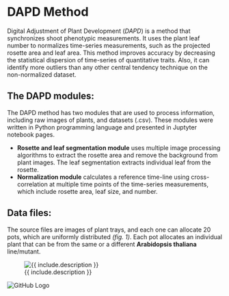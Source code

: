 # DAPD Method
Digital Adjustment of Plant Development (_DAPD_) is a method that synchronizes shoot phenotypic measurements. It uses the plant leaf number to normalizes time-series measurements, such as the projected rosette area and leaf area. This method improves accuracy by decreasing the statistical dispersion of time-series of quantitative traits. Also, it can identify more outliers than any other central tendency technique on the non-normalized dataset.

## The DAPD modules: 
The DAPD method has two modules that are used to process information, including raw images of plants, and datasets (.csv). These modules were written in Python programming language and presented in Juptyter notebook pages. 
- __Rosette and leaf segmentation module__ uses multiple image processing algorithms to extract the rosette area and remove the background from plant images. The leaf segmentation extracts individual leaf from the rosette. 
- __Normalization module__ calculates a reference time-line using cross-correlation at multiple time points of the time-series measurements, which include rosette area, leaf size, and number.
## Data files:
The source files are images of plant trays, and each one can allocate 20 pots, which are uniformly distributed _(fig. 1)_. Each pot allocates an individual plant that can be from the same or a different __Arabidopsis thaliana__ line/mutant.   

<figure class="image">
  <img src="{{ https://github.com/diloc/DAPD_Normalization/blob/master/2017-11-27-15-35_T06_cam03.jpg }}" alt="{{ include.description }}">
  <figcaption>{{ include.description }}</figcaption>
</figure>

![GitHub Logo](https://github.com/diloc/DAPD_Normalization/blob/master/2017-11-27-15-35_T06_cam03.jpg)
